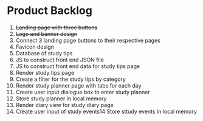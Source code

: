 # Product Backlog
1. ~~Landing page with three buttons~~
2. ~~Logo and banner design~~
3. Connect 3 landing page buttons to their respective pages
3. Favicon design
4. Database of study tips
5. JS to construct front end JSON file
6. JS to construct front end data for study tips page
7. Render study tips page
8. Create a filter for the study tips by category
9. Render study planner page with tabs for each day
10. Create user input dialogue box to enter study planner
11. Store study planner in local memory
12. Render diary view for study diary page
13. Create user input of study events14 Store sttudy events in local memory